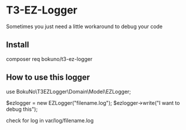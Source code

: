# T3-EZ-Logger
Sometimes you just need a little workaround to debug your code

## Install
composer req bokuno/t3-ez-logger

## How to use this logger
use BokuNo\T3EZLogger\Domain\Model\EZLogger;

$ezlogger = new EZLogger("filename.log");
$ezlogger->write("I want to debug this");

check for log in var/log/filename.log
